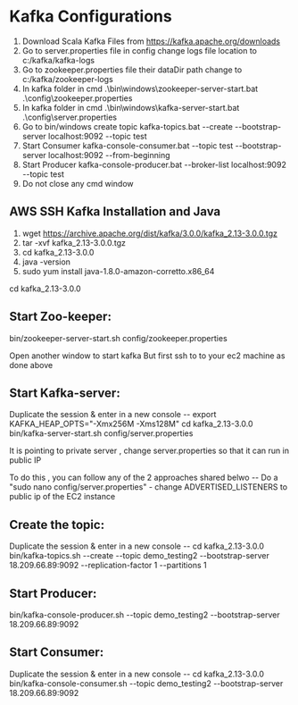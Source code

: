 # Kafka Configurations

1. Download Scala Kafka Files from https://kafka.apache.org/downloads
2. Go to server.properties file in config change logs file location to c:/kafka/kafka-logs
3. Go to zookeeper.properties file their dataDir path change to c:/kafka/zookeeper-logs
4. In kafka folder in cmd .\bin\windows\zookeeper-server-start.bat .\config\zookeeper.properties
5. In kafka folder in cmd .\bin\windows\kafka-server-start.bat .\config\server.properties
6. Go to bin/windows create topic kafka-topics.bat --create --bootstrap-server localhost:9092 --topic test
7. Start Consumer kafka-console-consumer.bat --topic test --bootstrap-server localhost:9092 --from-beginning
8. Start Producer kafka-console-producer.bat --broker-list localhost:9092 --topic test
9. Do not close any cmd window


## AWS SSH Kafka Installation and Java
1. wget https://archive.apache.org/dist/kafka/3.0.0/kafka_2.13-3.0.0.tgz
2. tar -xvf kafka_2.13-3.0.0.tgz
4. cd kafka_2.13-3.0.0
3. java -version
4. sudo yum install java-1.8.0-amazon-corretto.x86_64


cd kafka_2.13-3.0.0

Start Zoo-keeper:
-------------------------------
bin/zookeeper-server-start.sh config/zookeeper.properties

Open another window to start kafka
But first ssh to to your ec2 machine as done above


Start Kafka-server:
----------------------------------------
Duplicate the session & enter in a new console --
export KAFKA_HEAP_OPTS="-Xmx256M -Xms128M"
cd kafka_2.13-3.0.0
bin/kafka-server-start.sh config/server.properties

It is pointing to private server , change server.properties so that it can run in public IP 

To do this , you can follow any of the 2 approaches shared belwo --
Do a "sudo nano config/server.properties" - change ADVERTISED_LISTENERS to public ip of the EC2 instance


Create the topic:
-----------------------------
Duplicate the session & enter in a new console --
cd kafka_2.13-3.0.0
bin/kafka-topics.sh --create --topic demo_testing2 --bootstrap-server 18.209.66.89:9092 --replication-factor 1 --partitions 1

Start Producer:
--------------------------
bin/kafka-console-producer.sh --topic demo_testing2 --bootstrap-server 18.209.66.89:9092 

Start Consumer:
-------------------------
Duplicate the session & enter in a new console --
cd kafka_2.13-3.0.0
bin/kafka-console-consumer.sh --topic demo_testing2 --bootstrap-server 18.209.66.89:9092